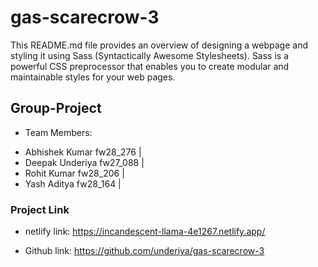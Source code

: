 # gas-scarecrow-3

This README.md file provides an overview of designing a webpage and styling it using Sass (Syntactically Awesome Stylesheets). Sass is a powerful CSS preprocessor that enables you to create modular and maintainable styles for your web pages.

## Group-Project

- Team Members:

* Abhishek Kumar fw28_276 |
* Deepak Underiya fw27_088 |
* Rohit Kumar fw28_206 |
* Yash Aditya fw28_164 |

### Project Link

- netlify link: https://incandescent-llama-4e1267.netlify.app/

- Github link: https://github.com/underiya/gas-scarecrow-3
